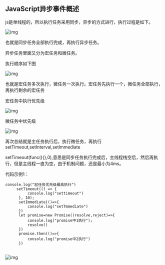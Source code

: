 ## JavaScript异步事件概述

js是单线程的，所以执行任务采用同步，异步的方式进行，执行过程是如下。

![img](https://img-blog.csdnimg.cn/2019071112420849.png?x-oss-process=image/watermark,type_ZmFuZ3poZW5naGVpdGk,shadow_10,text_aHR0cHM6Ly9ibG9nLmNzZG4ubmV0L3FxXzM5MTI1NDQ1,size_16,color_FFFFFF,t_70)![点击并拖拽以移动](data:image/gif;base64,R0lGODlhAQABAPABAP///wAAACH5BAEKAAAALAAAAAABAAEAAAICRAEAOw==)

也就是同步任务全部执行完成，再执行异步任务。

异步任务里面又分为宏任务和微任务。

执行顺序如下图

![img](https://img-blog.csdnimg.cn/20190711124835996.png?x-oss-process=image/watermark,type_ZmFuZ3poZW5naGVpdGk,shadow_10,text_aHR0cHM6Ly9ibG9nLmNzZG4ubmV0L3FxXzM5MTI1NDQ1,size_16,color_FFFFFF,t_70)![点击并拖拽以移动](data:image/gif;base64,R0lGODlhAQABAPABAP///wAAACH5BAEKAAAALAAAAAABAAEAAAICRAEAOw==)

也就是宏任务多次执行，微任务一次执行。宏任务先执行一个，微任务全部执行，再执行剩余的宏任务

宏任务中执行优先级

![img](https://img-blog.csdnimg.cn/20190711125826841.png)![点击并拖拽以移动](data:image/gif;base64,R0lGODlhAQABAPABAP///wAAACH5BAEKAAAALAAAAAABAAEAAAICRAEAOw==)

微任务中优先级

![img](https://img-blog.csdnimg.cn/20190711125114405.png)![点击并拖拽以移动](data:image/gif;base64,R0lGODlhAQABAPABAP///wAAACH5BAEKAAAALAAAAAABAAEAAAICRAEAOw==)

再次总结就是主任务执行后，执行微任务，再执行setTimeout,setInterval,setImmediate

setTimeout(func(){},0),意思是同步任务执行完成后，主线程栈空后，然后再执行，但是主线程一直为空，由于机制问题，还是最小为4ms。

代码示例1：

```
console.log("宏任务优先级最高执行")
     setTimeout(() => {
          console.log("settimeout")
      }, 10);
      setImmediate(()=>{
          console.log("setTmmediate")
      })
      let promise=new Promise((resolve,reject)=>{
          console.log("promise中1执行");
          resolve()
      })
      promise.then(()=>{
          console.log("promise中2执行")
      })
```

![点击并拖拽以移动](data:image/gif;base64,R0lGODlhAQABAPABAP///wAAACH5BAEKAAAALAAAAAABAAEAAAICRAEAOw==)

![img](https://img-blog.csdnimg.cn/20190711132525274.png)![点击并拖拽以移动](data:image/gif;base64,R0lGODlhAQABAPABAP///wAAACH5BAEKAAAALAAAAAABAAEAAAICRAEAOw==)